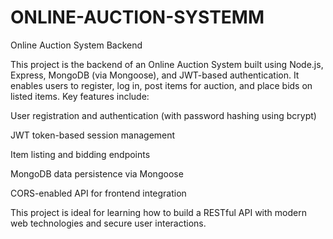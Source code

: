# ONLINE-AUCTION-SYSTEMM
Online Auction System Backend

This project is the backend of an Online Auction System built using Node.js, Express, MongoDB (via Mongoose), and JWT-based authentication. It enables users to register, log in, post items for auction, and place bids on listed items. Key features include:

User registration and authentication (with password hashing using bcrypt)

JWT token-based session management

Item listing and bidding endpoints

MongoDB data persistence via Mongoose

CORS-enabled API for frontend integration

This project is ideal for learning how to build a RESTful API with modern web technologies and secure user interactions.
